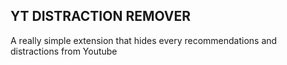 ## YT DISTRACTION REMOVER
A really simple extension that hides every recommendations and distractions from Youtube
